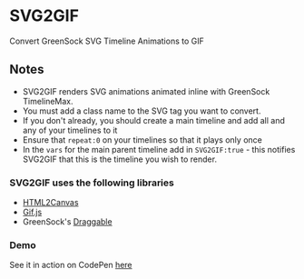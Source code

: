 # SVG2GIF
Convert GreenSock SVG Timeline Animations to GIF

## Notes

* SVG2GIF renders SVG animations animated inline with GreenSock TimelineMax.
* You must add a class name to the SVG tag you want to convert.
* If you don't already, you should create a main timeline and add all and any of your timelines to it
* Ensure that ```repeat:0``` on your timelines so that it plays only once
* In the ```vars``` for the main parent timeline add in ```SVG2GIF:true``` - this notifies SVG2GIF that this is the timeline you wish to render.

### SVG2GIF uses the following libraries
* [HTML2Canvas](https://github.com/niklasvh/html2canvas)
* [Gif.js](https://jnordberg.github.io/gif.js/)
* GreenSock's [Draggable](http://greensock.com/draggable)

### Demo
See it in action on CodePen [here](http://codepen.io/chrisgannon/pen/0e3f0e3af985e1c6949e70e4c8ed4df7)
